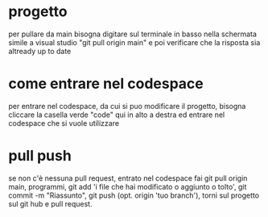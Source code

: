 # progetto
per pullare da main bisogna digitare sul terminale in basso nella schermata simile a visual studio "git pull origin main" e poi verificare che la risposta sia altready up to date
# come entrare nel codespace
per entrare nel codespace, da cui si puo modificare il progetto, bisogna cliccare la casella verde "code" qui in alto a destra ed entrare nel codespace che si vuole utilizzare
# pull push
se non c'è nessuna pull request, entrato nel codespace fai git pull origin main, programmi, git add 'i file che hai modificato o aggiunto o tolto', git commit -m "Riassunto", git push (opt. origin 'tuo branch'), torni sul progetto sul git hub e pull request.